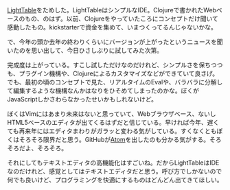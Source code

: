 [LightTable][lighttable]をためした。LightTableはシンプルなIDE。Clojureで書かれたWebベースのもの、のはず。以前、Clojureをやっていたころにコンセプトだけ聞いて感動したもの。kickstarterで資金を集めて、いまつくってるんじゃないかな。

で、今年の頭か去年の終わりくらいにバージョンが上がったというニュースを聞いたのを思い出して、今日ひさしぶりに試してみた次第。

完成度は上がっている。すこし試しただけなのだけれど、シンプルさを保ちつつも、プラグイン機構や、Clojureによるカスタマイズなどができていて良さげ。でも、最初の頃のコンセプトで見た、リアルタイムのEvalや、バラバラに分解して編集するような機構なんかはなりをひそめてしまったのかな。ぼくがJavaScriptしかさわらなかったせいかもしれないけど。

ぼくはVimにはあまり未来はないと思っていて、Webブラウザベース、ないしHTML5ベースのエディタが出てくるはずだと信じている。早ければ今年、遅くても再来年にはエディタまわりがガラッと変わる気がしている。すくなくともぼくはそろそろ限界だと思う。GitHubが[Atom][atom]を出したのも分かる気がする。そろそろだよ、そろそろ。

それにしてもテキストエディタの高機能化はすごいね。だからLightTableはIDEなのだけれど、感覚としてはテキストエディタだと思う。呼び方でしかないので何でも良いけど、プログラミングを快適にするものはどんどん出てきてほしい。


[lighttable]: http://www.lighttable.com/
[atom]: http://atom.io/
